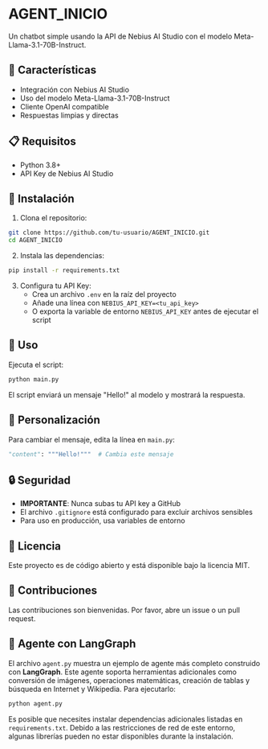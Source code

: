 # AGENT_INICIO

Un chatbot simple usando la API de Nebius AI Studio con el modelo Meta-Llama-3.1-70B-Instruct.

## 🚀 Características

- Integración con Nebius AI Studio
- Uso del modelo Meta-Llama-3.1-70B-Instruct
- Cliente OpenAI compatible
- Respuestas limpias y directas

## 📋 Requisitos

- Python 3.8+
- API Key de Nebius AI Studio

## 🔧 Instalación

1. Clona el repositorio:
```bash
git clone https://github.com/tu-usuario/AGENT_INICIO.git
cd AGENT_INICIO
```

2. Instala las dependencias:
```bash
pip install -r requirements.txt
```

3. Configura tu API Key:
   - Crea un archivo `.env` en la raíz del proyecto
   - Añade una línea con `NEBIUS_API_KEY=<tu_api_key>`
   - O exporta la variable de entorno `NEBIUS_API_KEY` antes de ejecutar el script

## 🎯 Uso

Ejecuta el script:
```bash
python main.py
```

El script enviará un mensaje "Hello!" al modelo y mostrará la respuesta.

## 📝 Personalización

Para cambiar el mensaje, edita la línea en `main.py`:
```python
"content": """Hello!"""  # Cambia este mensaje
```

## 🔒 Seguridad

- **IMPORTANTE**: Nunca subas tu API key a GitHub
- El archivo `.gitignore` está configurado para excluir archivos sensibles
- Para uso en producción, usa variables de entorno

## 📄 Licencia

Este proyecto es de código abierto y está disponible bajo la licencia MIT.

## 🤝 Contribuciones

Las contribuciones son bienvenidas. Por favor, abre un issue o un pull request. 
## 🤖 Agente con LangGraph

El archivo `agent.py` muestra un ejemplo de agente más completo construido con **LangGraph**. Este agente soporta herramientas adicionales como conversión de imágenes, operaciones matemáticas, creación de tablas y búsqueda en Internet y Wikipedia. Para ejecutarlo:

```bash
python agent.py
```

Es posible que necesites instalar dependencias adicionales listadas en `requirements.txt`. Debido a las restricciones de red de este entorno, algunas librerías pueden no estar disponibles durante la instalación.
